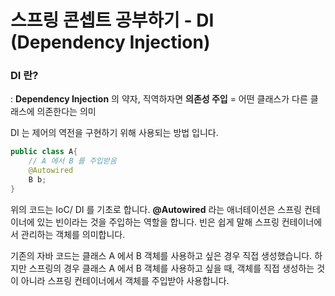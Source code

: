 # 스프링 콘셉트 공부하기 - DI (Dependency Injection)

### DI 란?
: **Dependency Injection** 의 약자, 직역하자면 **의존성 주입** = 어떤 클래스가 다른 클래스에 의존한다는 의미

DI 는 제어의 역전을 구현하기 위해 사용되는 방법 입니다.

```java
public class A{
    // A 에서 B 를 주입받음
    @Autowired
    B b;
}
```

위의 코드는 IoC/ DI 를 기초로 합니다. **@Autowired** 라는 애너테이션은 스프링 컨테이너에 있는 빈이라는 것을 주입하는 역할을 합니다. 빈은 쉽게 말해 스프링 컨테이너에서 관리하는 객체를 의미합니다.<br>

기존의 자바 코드는 클래스 A 에서 B 객체를 사용하고 싶은 경우 직접 생성했습니다. 하지만 스프링의 경우 클래스 A 에서 B 객체를 사용하고 싶을 때, 객체를 직접 생성하는 것이 아니라 스프링 컨테이너에서 객체를 주입받아 사용합니다.
